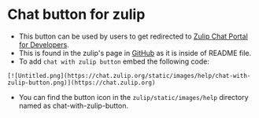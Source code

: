 # **Chat button for zulip**
* This button can be used by users to get redirected to [Zulip Chat Portal for Developers](https://chat.zulip.org).
* This is found in the zulip's page in [GitHub](https://github.com/zulip/zulip) as it is inside of README file.
* To add `chat with zulip button` embed the following code:

~~~
[![Untitled.png](https://chat.zulip.org/static/images/help/chat-with-zulip-button.png)](https://chat.zulip.org)
~~~

* You can find the button icon in the `zulip/static/images/help` directory named as chat-with-zulip-button.
